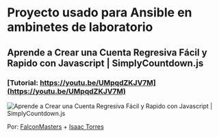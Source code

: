 # Proyecto usado para Ansible en ambinetes de laboratorio
## Aprende a Crear una Cuenta Regresiva Fácil y Rapido con Javascript | SimplyCountdown.js
### [Tutorial: https://youtu.be/UMpqdZKJV7M](https://youtu.be/UMpqdZKJV7M)

![Aprende a Crear una Cuenta Regresiva Fácil y Rapido con Javascript | SimplyCountdown.js](https://raw.githubusercontent.com/falconmasters/cuenta-regresiva/master/img/thumb.png)

Por: [FalconMasters](http://www.falconmasters.com) + [Isaac Torres](https://ticss.mx)